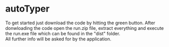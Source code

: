 # autoTyper
To get started just download the code by hitting the green button. After donwloading the code open the run.zip file, extract everything and execute the run.exe file which can be found in the "dist" folder.  
All further info will be asked for by the application.
